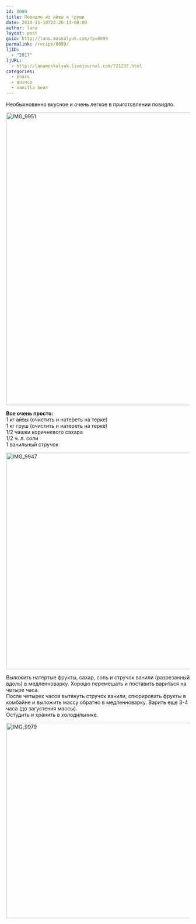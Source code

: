 ```yaml
---
id: 8099
title: Повидло из айвы и груши
date: 2014-11-18T22:26:14-08:00
author: lana
layout: post
guid: http://lana.moskalyuk.com/?p=8099
permalink: /recipe/8099/
ljID:
  - "2817"
ljURL:
  - http://lanamoskalyuk.livejournal.com/721237.html
categories:
  - pears
  - quince
  - vanilla bean
---
```

Необыкновенно вкусное и очень легкое в приготовлении повидло.

<img loading="lazy" src="https://farm8.staticflickr.com/7542/15639611667_531da78d14_c.jpg" alt="IMG_9951" width="668" height="800" /> 

**Все очень просто:**  
1 кг айвы (очистить и натереть на терке)  
1 кг груш (очистить и натереть на терке)  
1/2 чашки коричневого сахара  
1/2 ч. л. соли  
1 ванильный стручок

<img loading="lazy" src="https://farm8.staticflickr.com/7508/15639612207_c91069560f_c.jpg" alt="IMG_9947" width="800" height="592" /> 

Выложить натертые фрукты, сахар, соль и стручок ванили (разрезанный вдоль) в медленноварку. Хорошо перемешать и поставить вариться на четыре часа.  
После четырех часов вытянуть стручок ванили, спюрировать фрукты в комбайне и выложить массу обратно в медленноварку. Варить еще 3-4 часа (до загустения массы).  
Остудить и хранить в холодильнике.

<img loading="lazy" src="https://farm9.staticflickr.com/8648/15639630647_ae79febeaf_c.jpg" alt="IMG_9979" width="800" height="534" />